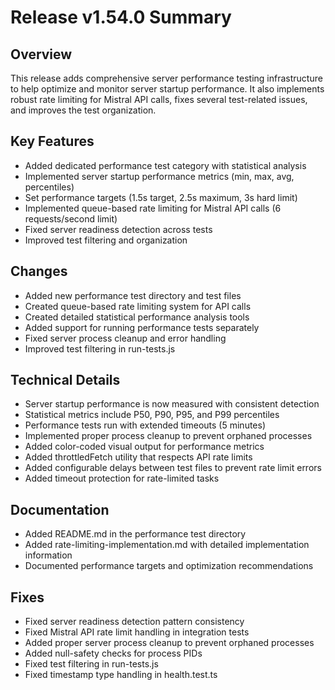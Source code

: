 # Release v1.54.0 Summary

## Overview
This release adds comprehensive server performance testing infrastructure to help optimize and monitor server startup performance. It also implements robust rate limiting for Mistral API calls, fixes several test-related issues, and improves the test organization.

## Key Features
- Added dedicated performance test category with statistical analysis
- Implemented server startup performance metrics (min, max, avg, percentiles)
- Set performance targets (1.5s target, 2.5s maximum, 3s hard limit)
- Implemented queue-based rate limiting for Mistral API calls (6 requests/second limit)
- Fixed server readiness detection across tests
- Improved test filtering and organization

## Changes
- Added new performance test directory and test files
- Created queue-based rate limiting system for API calls
- Created detailed statistical performance analysis tools
- Added support for running performance tests separately
- Fixed server process cleanup and error handling
- Improved test filtering in run-tests.js

## Technical Details
- Server startup performance is now measured with consistent detection
- Statistical metrics include P50, P90, P95, and P99 percentiles
- Performance tests run with extended timeouts (5 minutes)
- Implemented proper process cleanup to prevent orphaned processes
- Added color-coded visual output for performance metrics
- Added throttledFetch utility that respects API rate limits
- Added configurable delays between test files to prevent rate limit errors
- Added timeout protection for rate-limited tasks

## Documentation
- Added README.md in the performance test directory
- Added rate-limiting-implementation.md with detailed implementation information
- Documented performance targets and optimization recommendations

## Fixes
- Fixed server readiness detection pattern consistency
- Fixed Mistral API rate limit handling in integration tests
- Added proper server process cleanup to prevent orphaned processes
- Added null-safety checks for process PIDs
- Fixed test filtering in run-tests.js
- Fixed timestamp type handling in health.test.ts